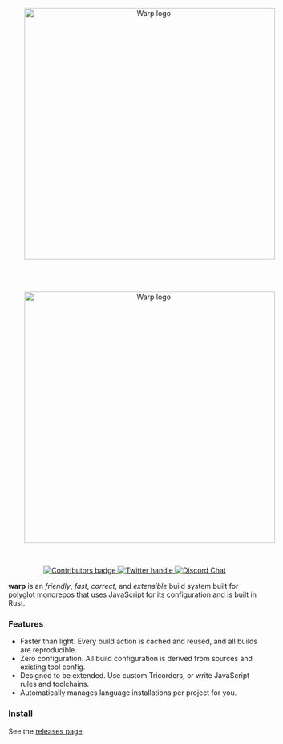 <p align="center" >
  <a href="https://warp.build#gh-light-mode-only">
    <img src="https://docs.warp.build/img/warp_logo_dark.svg"width="500px" alt="Warp logo"  style="margin: 2rem;" />
  </a>
  <a href="https://warp.build#gh-dark-mode-only">
    <img src="https://docs.warp.build/img/warp_logo.svg" width="500px" alt="Warp logo"  style="margin: 2rem;" />
  </a>
</p>

<p align="center">
    <a href="https://docs.warp.build/references/contributing">
        <img src="https://img.shields.io/github/contributors-anon/warp-build/warp" alt="Contributors badge" />
    </a>
    <a href="https://twitter.com/intent/follow?screen_name=warpbuild" rel="nofollow">
        <img src="https://img.shields.io/twitter/follow/warpbuild.svg?style=social&label=Follow" alt="Twitter handle" style="max-width: 100%;">
    </a>
    <a href="https://warp.build/discord" rel="nofollow">
        <img src="https://img.shields.io/discord/971146972507549696?logo=discord&style=social" alt="Discord Chat" style="max-width: 100%;">
    </a>
</p>

**warp** is an _friendly_, _fast_, _correct_, and _extensible_ build system
built for polyglot monorepos that uses JavaScript for its configuration and is
built in Rust.

### Features

- Faster than light. Every build action is cached and reused, and all builds are reproducible.
- Zero configuration. All build configuration is derived from sources and existing tool config.
- Designed to be extended. Use custom Tricorders, or write JavaScript rules and toolchains.
- Automatically manages language installations per project for you.

### Install

See the [releases page](https://github.com/warp_build/warp/releases).
